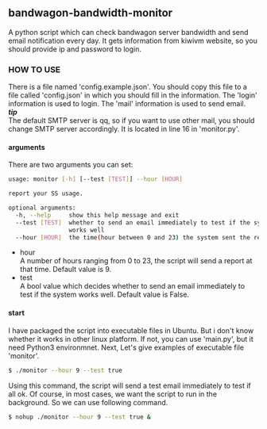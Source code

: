 ## bandwagon-bandwidth-monitor
A python script which can check bandwagon server bandwidth and send email notification every day. It gets information from kiwivm website, so you should provide ip and password to login.
### HOW TO USE
There is a file named 'config.example.json'. You should copy this file to a file called 'config.json' in which you should fill in the information. The 'login' information is used to login. The 'mail' information is used to send email.  
***tip***  
The default SMTP server is qq, so if you want to use other mail, you should change SMTP server accordingly. It is located in line 16 in 'monitor.py'.
#### arguments
There are two arguments you can set:
```sh
usage: monitor [-h] [--test [TEST]] --hour [HOUR]

report your SS usage.

optional arguments:
  -h, --help     show this help message and exit
  --test [TEST]  whether to send an email immediately to test if the system
                 works well
  --hour [HOUR]  the time(hour between 0 and 23) the system sent the report
```
* hour  
A number of hours ranging from 0 to 23, the script will send a report at that time. Default value is 9.
* test    
A bool value which decides whether to send an email immediately to test if the system works well. Default value is False.

#### start
I have packaged the script into executable files in Ubuntu. But i don't know whether it works in other linux platform. If not, you can use 'main.py', but it need Python3 environmnet. Next, Let's give examples of executable file 'monitor'.
```sh
$ ./monitor --hour 9 --test true
```
Using this command, the script will send a test email immediately to test if all ok. Of course, in most cases, we want the script to run in the background. So we can use following command.
```sh
$ nohup ./monitor --hour 9 --test true &
```
